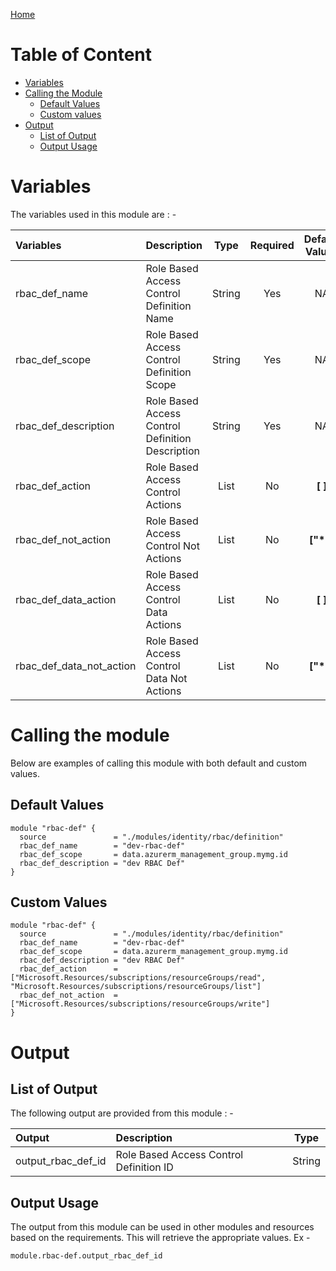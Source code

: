 [Home](../../../../README.md)

# Table of Content

- [Variables](#variables)
- [Calling the Module](#calling-the-module)
    - [Default Values](#default-values)
    - [Custom values](#custom-values)
- [Output](#output)
    - [List of Output](#list-of-output)
    - [Output Usage](#output-usage)

# Variables

The variables used in this module are : -

| Variables | Description | Type | Required | Default Values |
|:----------|:------------|:----:|:--------:|:--------------:|
| rbac_def_name | Role Based Access Control Definition Name | String | Yes | NA |
| rbac_def_scope | Role Based Access Control Definition Scope | String | Yes | NA |
| rbac_def_description | Role Based Access Control Definition Description | String | Yes | NA |
| rbac_def_action | Role Based Access Control Actions | List | No | **[ ]** |
| rbac_def_not_action | Role Based Access Control Not Actions | List | No | **["*"]** |
| rbac_def_data_action | Role Based Access Control Data Actions | List | No | **[ ]** |
| rbac_def_data_not_action | Role Based Access Control Data Not Actions | List | No | **["*"]** |

# Calling the module

Below are examples of calling this module with both default and custom values.

## Default Values

```
module "rbac-def" {
  source               = "./modules/identity/rbac/definition"
  rbac_def_name        = "dev-rbac-def"
  rbac_def_scope       = data.azurerm_management_group.mymg.id
  rbac_def_description = "dev RBAC Def"
}
```

## Custom Values

```
module "rbac-def" {
  source               = "./modules/identity/rbac/definition"
  rbac_def_name        = "dev-rbac-def"
  rbac_def_scope       = data.azurerm_management_group.mymg.id
  rbac_def_description = "dev RBAC Def"
  rbac_def_action      = ["Microsoft.Resources/subscriptions/resourceGroups/read", "Microsoft.Resources/subscriptions/resourceGroups/list"]
  rbac_def_not_action  = ["Microsoft.Resources/subscriptions/resourceGroups/write"]
}
```

# Output

## List of Output
The following output are provided from this module : -

| Output | Description | Type |
|:------ |:------------|:----:|
| output_rbac_def_id | Role Based Access Control Definition ID | String |

## Output Usage

The output from this module can be used in other modules and resources based on the requirements. This will retrieve the appropriate values. Ex -

```
module.rbac-def.output_rbac_def_id
```